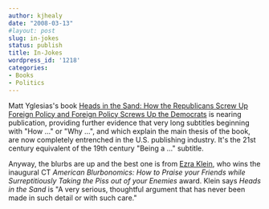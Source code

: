 ```yaml
---
author: kjhealy
date: "2008-03-13"
#layout: post
slug: in-jokes
status: publish
title: In-Jokes
wordpress_id: '1218'
categories:
- Books
- Politics
---
```


Matt Yglesias's book [Heads in the Sand: How the Republicans Screw Up Foreign Policy and Foreign Policy Screws Up the Democrats](http://www.amazon.com/Heads-Sand-Republicans-Foreign-Democrats/dp/047008622X) is nearing publication, providing further evidence that very long subtitles beginning with "How …" or "Why …", and which explain the main thesis of the book, are now completely entrenched in the U.S. publishing industry. It's the 21st century equivalent of the 19th century "Being a …" subtitle.

Anyway, the blurbs are up and the best one is from [Ezra Klein](http://ezraklein.typepad.com/), who wins the inaugural CT *American Blurbonomics: How to Praise your Friends while Surreptitiously Taking the Piss out of your Enemies* award. Klein says *Heads in the Sand* is "A very serious, thoughtful argument that has never been made in such detail or with such care."
